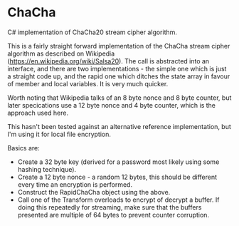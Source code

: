 # ChaCha
C# implementation of ChaCha20 stream cipher algorithm.

This is a fairly straight forward implementation of the ChaCha stream cipher algorithm as described on Wikipedia (https://en.wikipedia.org/wiki/Salsa20). The call is abstracted into an interface, and there are two implementations - the simple one which is just a straight code up, and the rapid one which ditches the state array in favour of member and local variables. It is very much quicker.

Worth noting that Wikipedia talks of an 8 byte nonce and 8 byte counter, but later specications use a 12 byte nonce and 4 byte counter, which is the approach used here.

This hasn't been tested against an alternative reference implementation, but I'm using it for local file encryption.

Basics are:

* Create a 32 byte key (derived for a password most likely using some hashing technique).
* Create a 12 byte nonce - a random 12 bytes, this should be different every time an encryption is performed.
* Construct the RapidChaCha object using the above.
* Call one of the Transform overloads to encrypt of decrypt a buffer. If doing this repeatedly for streaming, make sure that the buffers presented are multiple of 64 bytes to prevent counter corruption.
